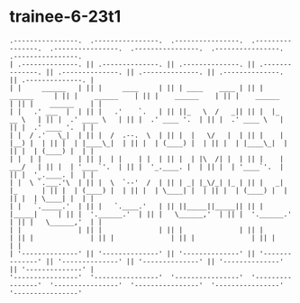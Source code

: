 # trainee-6-23t1

                                                                                                   
    .----------------.  .----------------.  .----------------.  .----------------.  .----------------.  .----------------.  .----------------.  .----------------. 
    | .--------------. || .--------------. || .--------------. || .--------------. || .--------------. || .--------------. || .--------------. || .--------------. |
    | |     ______   | || |     ____     | || | ____    ____ | || |   ______     | || |    ______    | || |    ______    | || |    ______    | || |    ______    | |
    | |   .' ___  |  | || |   .'    `.   | || ||_   \  /   _|| || |  |_   __ \   | || |  .' ____ \   | || |  .' ____ '.  | || |  .' ____ \   | || |  .' ____ '.  | |
    | |  / .'   \_|  | || |  /  .--.  \  | || |  |   \/   |  | || |    | |__) |  | || |  | |____\_|  | || |  | (____) |  | || |  | |____\_|  | || |  | (____) |  | |
    | |  | |         | || |  | |    | |  | || |  | |\  /| |  | || |    |  ___/   | || |  | '____`'.  | || |  '_.____. |  | || |  | '____`'.  | || |  '_.____. |  | |
    | |  \ `.___.'\  | || |  \  `--'  /  | || | _| |_\/_| |_ | || |   _| |_      | || |  | (____) |  | || |  | \____| |  | || |  | (____) |  | || |  | \____| |  | |
    | |   `._____.'  | || |   `.____.'   | || ||_____||_____|| || |  |_____|     | || |  '.______.'  | || |   \______,'  | || |  '.______.'  | || |   \______,'  | |
    | |              | || |              | || |              | || |              | || |              | || |              | || |              | || |              | |
    | '--------------' || '--------------' || '--------------' || '--------------' || '--------------' || '--------------' || '--------------' || '--------------' |
    '----------------'  '----------------'  '----------------'  '----------------'  '----------------'  '----------------'  '----------------'  '----------------' 